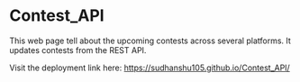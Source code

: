 # Contest_API

This web page tell about the upcoming contests across several platforms. It updates contests from the REST API.

Visit the deployment link here: https://sudhanshu105.github.io/Contest_API/
